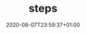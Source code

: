 ---
title: steps
description: Summary list of all ready-made steps in the pypyr estate.
date: 2020-08-07T23:59:37+01:00
lastmod: 2020-08-07T23:59:37+01:00
draft: false
seo_article_headline: Summary list of all ready-made steps in the pypyr estate.
seo_description: A pypyr step encapsulates a ready-made automation task for you.
seo_is_carousel: true
---